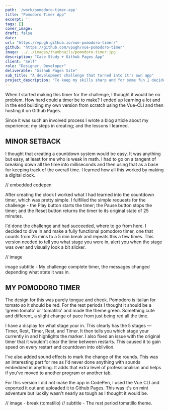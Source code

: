 ```yaml
---
path: '/work/pomodoro-timer-app'
title: "Pomodoro Timer App"
excerpt: ''
tags: []
cover_image:
draft: false
date:
url: "https://vpugh.github.io/vue-pomodoro-timer/"
github: "https://github.com/vpugh/vue-pomodoro-timer"
image: ../../images/thumbnails/pomodoro-timer.jpg
description: "Case Study + Github Pages App"
client: "Self"
role: "Designer, Developer"
deliverable: "Github Pages Site"
sub_title: "A development challenge that turned into it's own app"
project_description: "To keep my skills sharp and for some fun I decided to participate in the development challenge that Scotch.io was running every week. At the completion of the challenge I wanted to make my own Pomodoro Timer using the Vue-CLI and host it online so anyone could use it."
---
```


When I started making this timer for the challenge, I thought it would be no problem. How hard could a timer be to make? I ended up learning a lot and in the end building my own version from scratch using the Vue-CLI and then hosting it on Github Pages.

Since it was such an involved process I wrote a blog article about my experience; my steps in creating; and the lessons I learned.

## MINOR SETBACK

I thought that creating a countdown system would be easy. It was anything but easy, at least for me who is weak in math. I had to go on a tangent of breaking down all the time into milliseconds and then using that as a base for keeping track of the overall time. I learned how all this worked by making a digital clock.

// embedded codepen

After creating the clock I worked what I had learned into the countdown timer, which was pretty simple. I fulfilled the simple requests for the challenge - the Play button starts the timer; the Pause button stops the timer; and the Reset button returns the timer to its original state of 25 minutes.

I'd done the challenge and had succeeded, where to go from here. I decided to dive in and make a fully functional pomodoro timer, one that counts from 25 mins to a 5 min break and repeats this a few times. This version needed to tell you what stage you were in, alert you when the stage was over and visually look a bit slicker.

// image

image subtitle - My challenge complete timer, the messages changed depending what state it was in.

## MY POMODORO TIMER

The design for this was purely tongue and cheek. Pomodoro is italian for tomato so it should be red. For the rest periods I thought it should be a 'green tomato' or 'tomatillo' and made the theme green. Something cute and different, a slight change of pace from just being red all the time.

I have a display for what stage your in. This clearly has the 5 stages — Timer, Rest, Timer, Rest, and Timer. It then tells you which stage your currently in and highlights the marker. I also fixed an issue with the original timer that it wouldn't clear the time between restarts. This caused it to gain speed on every restart and countdown into obliviion.

I've also added sound effects to mark the change of the rounds. This was an interesting part for me as I'd never done anything with sounds embedded in anything. It adds that extra level of professionalism and helps if you've moved to another program or another tab.

For this version I did not make the app in CodePen, I used the Vue CLI and exported it out and uploaded it to Github Pages. This was it's on mini adventure but luckily wasn't nearly as tough as I thought it would be.

// image - break (tomatillo)
// subtitle - The rest period tomatillo theme.

